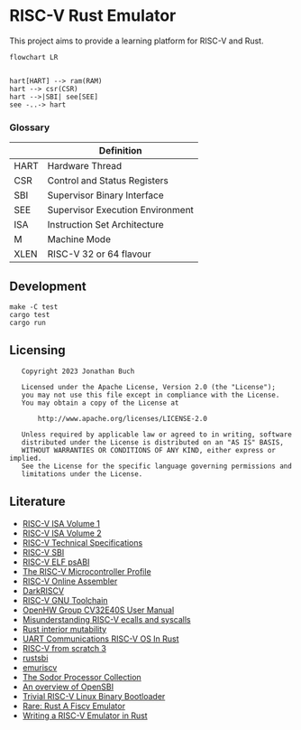 # RISC-V Rust Emulator

This project aims to provide a learning platform for RISC-V and Rust.

```mermaid
flowchart LR


hart[HART] --> ram(RAM)
hart --> csr(CSR)
hart -->|SBI| see[SEE]
see -..-> hart
```

### Glossary

|      | Definition                       |
|------|----------------------------------|
| HART | Hardware Thread                  |
| CSR  | Control and Status Registers     |
| SBI  | Supervisor Binary Interface      |
| SEE  | Supervisor Execution Environment |
| ISA  | Instruction Set Architecture     |
| M    | Machine Mode                     |
| XLEN | RISC-V 32 or 64 flavour          |

## Development

```
make -C test
cargo test
cargo run
```

## Licensing

```
   Copyright 2023 Jonathan Buch

   Licensed under the Apache License, Version 2.0 (the "License");
   you may not use this file except in compliance with the License.
   You may obtain a copy of the License at

       http://www.apache.org/licenses/LICENSE-2.0

   Unless required by applicable law or agreed to in writing, software
   distributed under the License is distributed on an "AS IS" BASIS,
   WITHOUT WARRANTIES OR CONDITIONS OF ANY KIND, either express or implied.
   See the License for the specific language governing permissions and
   limitations under the License.
```

## Literature

* [RISC-V ISA Volume 1](https://riscv.org/technical/specifications/)
* [RISC-V ISA Volume 2](https://riscv.org/technical/specifications/)
* [RISC-V Technical Specifications](https://wiki.riscv.org/display/HOME/RISC-V+Technical+Specifications)
* [RISC-V SBI](https://github.com/riscv-non-isa/riscv-sbi-doc)
* [RISC-V ELF psABI](https://github.com/riscv-non-isa/riscv-elf-psabi-doc)
* [The RISC-V Microcontroller Profile](https://github.com/emb-riscv/specs-markdown)
* [RISC-V Online Assembler](https://riscvasm.lucasteske.dev/#)
* [DarkRISCV](https://github.com/darklife/darkriscv)
* [RISC-V GNU Toolchain](https://github.com/riscv-collab/riscv-gnu-toolchain)
* [OpenHW Group CV32E40S User Manual](https://docs.openhwgroup.org/projects/cv32e40s-user-manual/en/latest/index.html)
* [Misunderstanding RISC-V ecalls and syscalls](https://jborza.com/emulation/2021/04/22/ecalls-and-syscalls.html)
* [Rust interior mutability](https://doc.rust-lang.org/book/ch16-03-shared-state.html)
* [UART Communications RISC-V OS In Rust](https://osblog.stephenmarz.com/ch2.html)
* [RISC-V from scratch 3](https://twilco.github.io/riscv-from-scratch/2019/07/08/riscv-from-scratch-3.html)
* [rustsbi](https://docs.rs/rustsbi/latest/rustsbi/)
* [emuriscv](https://github.com/jborza/emuriscv)
* [The Sodor Processor Collection](https://github.com/ucb-bar/riscv-sodor)
* [An overview of OpenSBI](https://www.thegoodpenguin.co.uk/blog/an-overview-of-opensbi/)
* [Trivial RISC-V Linux Binary Bootloader](https://github.com/ultraembedded/riscv-linux-boot)
* [Rare: Rust A Fiscv Emulator](https://siriusdemon.github.io/Rare/v3-CSR.html)
* [Writing a RISC-V Emulator in Rust](https://book.rvemu.app/index.html)
